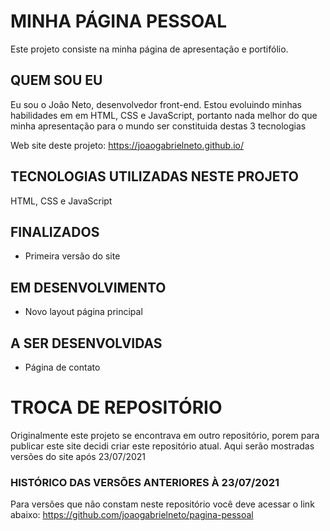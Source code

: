 # MINHA PÁGINA PESSOAL
Este projeto consiste na minha página de apresentação e portifólio.

## QUEM SOU EU
Eu sou o João Neto, desenvolvedor front-end. Estou evoluindo minhas habilidades em em HTML, CSS e JavaScript, portanto nada melhor do que minha apresentação para o mundo ser constituida destas 3 tecnologias

Web site deste projeto: https://joaogabrielneto.github.io/


## TECNOLOGIAS UTILIZADAS NESTE PROJETO
HTML, CSS e JavaScript

## FINALIZADOS

- Primeira versão do site

## EM DESENVOLVIMENTO

- Novo layout página principal

## A SER DESENVOLVIDAS

- Página de contato

# TROCA DE REPOSITÓRIO

Originalmente este projeto se encontrava em outro repositório, porem para publicar este site decidi criar este repositório atual.
Aqui serão mostradas versões do site após 23/07/2021

### HISTÓRICO DAS VERSÕES ANTERIORES À 23/07/2021
Para versões que não constam neste repositório você deve acessar o link abaixo:
https://github.com/joaogabrielneto/pagina-pessoal